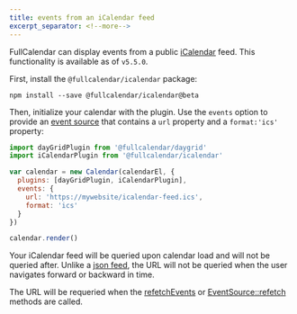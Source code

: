 ```yaml
---
title: events from an iCalendar feed
excerpt_separator: <!--more-->
---
```


FullCalendar can display events from a public [iCalendar](https://en.wikipedia.org/wiki/ICalendar) feed.<!--more--> This functionality is available as of `v5.5.0`.

First, install the `@fullcalendar/icalendar` package:

```
npm install --save @fullcalendar/icalendar@beta
```

Then, initialize your calendar with the plugin. Use the `events` option to provide an [event source](event-source-object) that contains a `url` property and a `format:'ics'` property:

```js
import dayGridPlugin from '@fullcalendar/daygrid'
import iCalendarPlugin from '@fullcalendar/icalendar'

var calendar = new Calendar(calendarEl, {
  plugins: [dayGridPlugin, iCalendarPlugin],
  events: {
    url: 'https://mywebsite/icalendar-feed.ics',
    format: 'ics'
  }
})

calendar.render()
```

Your iCalendar feed will be queried upon calendar load and will not be queried after. Unlike a [json feed](events-json-feed), the URL will not be queried when the user navigates forward or backward in time.

The URL will be requeried when the [refetchEvents](Calendar-refetchEvents) or [EventSource::refetch](EventSource-refetch) methods are called.
